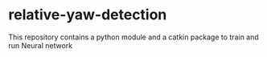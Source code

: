# relative-yaw-detection
This repository contains a python module and a catkin package to train and run Neural network 
